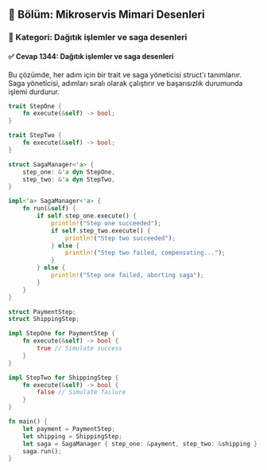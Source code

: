 ## 📘 Bölüm: Mikroservis Mimari Desenleri  
### 🔹 Kategori: Dağıtık işlemler ve saga desenleri  
#### ✅ Cevap 1344: Dağıtık işlemler ve saga desenleri

Bu çözümde, her adım için bir trait ve saga yöneticisi struct'ı tanımlanır. Saga yöneticisi, adımları sıralı olarak çalıştırır ve başarısızlık durumunda işlemi durdurur.

```rust
trait StepOne {
    fn execute(&self) -> bool;
}

trait StepTwo {
    fn execute(&self) -> bool;
}

struct SagaManager<'a> {
    step_one: &'a dyn StepOne,
    step_two: &'a dyn StepTwo,
}

impl<'a> SagaManager<'a> {
    fn run(&self) {
        if self.step_one.execute() {
            println!("Step one succeeded");
            if self.step_two.execute() {
                println!("Step two succeeded");
            } else {
                println!("Step two failed, compensating...");
            }
        } else {
            println!("Step one failed, aborting saga");
        }
    }
}

struct PaymentStep;
struct ShippingStep;

impl StepOne for PaymentStep {
    fn execute(&self) -> bool {
        true // Simulate success
    }
}

impl StepTwo for ShippingStep {
    fn execute(&self) -> bool {
        false // Simulate failure
    }
}

fn main() {
    let payment = PaymentStep;
    let shipping = ShippingStep;
    let saga = SagaManager { step_one: &payment, step_two: &shipping };
    saga.run();
}
```
